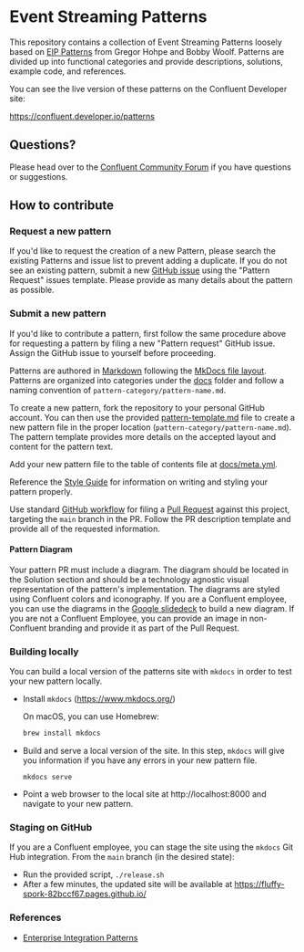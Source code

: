 # Event Streaming Patterns

This repository contains a collection of Event Streaming Patterns loosely based on [EIP Patterns](https://www.enterpriseintegrationpatterns.com/patterns/messaging/index.html) from Gregor Hohpe and Bobby Woolf. Patterns are divided up into functional categories and provide descriptions, solutions, example code, and references. 

You can see the live version of these patterns on the Confluent Developer site:
<!-- TODO: Update with proper DCI / patterns link -->
https://confluent.developer.io/patterns

## Questions?

Please head over to the [Confluent Community Forum](https://forum.confluent.io/) if you have questions or suggestions.

## How to contribute

### Request a new pattern 

If you'd like to request the creation of a new Pattern, please search the existing Patterns and issue list to prevent adding a duplicate. If you do not see an existing pattern, submit a new [GitHub issue](https://github.com/confluentinc/event-streaming-patterns/issues) using the "Pattern Request" issues template. Please provide as many details about the pattern as possible.

### Submit a new pattern

If you'd like to contribute a pattern, first follow the same procedure above for requesting a pattern by filing a new "Pattern request" GitHub issue. Assign the GitHub issue to yourself before proceeding.

Patterns are authored in [Markdown](https://www.mkdocs.org/user-guide/writing-your-docs/#writing-with-markdown) following the [MkDocs file layout](https://www.mkdocs.org/user-guide/writing-your-docs/). Patterns are organized into categories under the [docs](./docs/) folder and follow a naming convention of `pattern-category/pattern-name.md`.

To create a new pattern, fork the repository to your personal GitHub account. You can then use the provided [pattern-template.md](pattern-template.md) file to create a new pattern file in the proper location (`pattern-category/pattern-name.md`). The pattern template provides more details on the accepted layout and content for the pattern text.

Add your new pattern file to the table of contents file at [docs/meta.yml](./docs/meta.yml).

Reference the [Style Guide](style-guide.md) for information on writing and styling your pattern properly.

Use standard [GitHub workflow](https://docs.github.com/en/github/collaborating-with-pull-requests/proposing-changes-to-your-work-with-pull-requests/creating-a-pull-request-from-a-fork) for filing a [Pull Request](https://github.com/confluentinc/event-streaming-patterns/pulls) against this project, targeting the `main` branch in the PR. Follow the PR description template and provide all of the requested information.

#### Pattern Diagram

Your pattern PR must include a diagram. The diagram should be located in the Solution section and should be a technology agnostic visual representation of the pattern's implementation. The diagrams are styled using Confluent colors and iconography. If you are a Confluent employee, you can use the diagrams in the [Google slidedeck](https://docs.google.com/presentation/d/1Zf256Z6fBvre3uclIbmxXsDpnTIxiBX66b13pHbGIYc/edit?usp=sharing) to build a new diagram. If you are not a Confluent Employee, you can provide an image in non-Confluent branding and provide it as part of the Pull Request.

### Building locally

You can build a local version of the patterns site with `mkdocs` in order to test your new pattern locally.

- Install `mkdocs` (https://www.mkdocs.org/)

    On macOS, you can use Homebrew:
    ```bash
    brew install mkdocs
    ```

- Build and serve a local version of the site. In this step, `mkdocs` will give you information if you have any errors in your new pattern file.
    ```
    mkdocs serve
    ```

- Point a web browser to the local site at http://localhost:8000 and navigate to your new pattern.

### Staging on GitHub

If you are a Confluent employee, you can stage the site using the `mkdocs` Git Hub integration. From the `main` branch (in the desired state): 
- Run the provided script, `./release.sh`
- After a few minutes, the updated site will be available at https://fluffy-spork-82bccf67.pages.github.io/

### References

- [Enterprise Integration Patterns](https://www.enterpriseintegrationpatterns.com)

